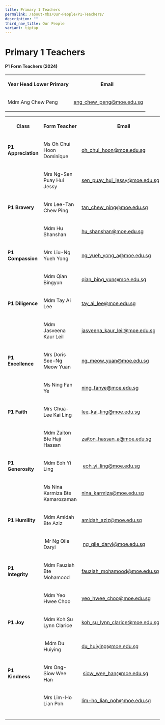 ```yaml
---
title: Primary 1 Teachers
permalink: /about-mbs/Our-People/P1-Teachers/
description: ""
third_nav_title: Our People
variant: tiptap
---
```

<h1><strong>Primary 1 Teachers</strong></h1><h4><strong>P1 Form Teachers (2024)</strong></h4><p></p><table><tbody><tr><th rowspan="1" colspan="2"><p>Year Head Lower Primary</p></th><th rowspan="1" colspan="1"><p>Email&nbsp;&nbsp;</p></th></tr><tr><td rowspan="1" colspan="2"><p>Mdm Ang Chew Peng</p></td><td rowspan="1" colspan="1"><p><a href="mailto:ang_chew_peng@moe.edu.sg" rel="noopener noreferrer nofollow" target="_blank">ang_chew_peng@moe.edu.sg</a></p></td></tr></tbody></table><p></p><table><tbody><tr><th rowspan="1" colspan="1"><p>Class</p></th><th rowspan="1" colspan="1"><p>Form Teacher</p></th><th rowspan="1" colspan="1"><p>Email</p></th></tr><tr><td rowspan="1" colspan="1"><p><strong>P1 Appreciation </strong></p></td><td rowspan="1" colspan="1"><p>Ms Oh Chui Hoon Dominique                        </p></td><td rowspan="1" colspan="1"><p><a href="mailto:oh_chui_hoon@moe.edu.sg" rel="noopener noreferrer nofollow" target="_blank">oh_chui_hoon@moe.edu.sg</a></p></td></tr><tr><td rowspan="1" colspan="1"><p></p></td><td rowspan="1" colspan="1"><p>Mrs Ng-Sen Puay Hui Jessy     </p></td><td rowspan="1" colspan="1"><p><a href="mailto:sen_puay_hui_jessy@moe.edu.sg" rel="noopener noreferrer nofollow" target="_blank">sen_puay_hui_jessy@moe.edu.sg</a>      </p></td></tr><tr><td rowspan="1" colspan="1"><p><strong>P1 Bravery    </strong>          </p></td><td rowspan="1" colspan="1"><p>Mrs Lee-Tan Chew Ping        </p></td><td rowspan="1" colspan="1"><p><a href="mailto:tan_chew_ping@moe.edu.sg" rel="noopener noreferrer nofollow" target="_blank">tan_chew_ping@moe.edu.sg</a></p></td></tr><tr><td rowspan="1" colspan="1"><p></p></td><td rowspan="1" colspan="1"><p>Mdm Hu Shanshan     </p></td><td rowspan="1" colspan="1"><p><a href="mailto:hu_shanshan@moe.edu.sg" rel="noopener noreferrer nofollow" target="_blank">hu_shanshan@moe.edu.sg</a>   </p></td></tr><tr><td rowspan="1" colspan="1"><p><strong>P1 Compassion     </strong>      </p></td><td rowspan="1" colspan="1"><p>Mrs Liu-Ng Yueh Yong    </p></td><td rowspan="1" colspan="1"><p><a href="mailto:ng_yueh_yong_a@moe.edu.sg" rel="noopener noreferrer nofollow" target="_blank">ng_yueh_yong_a@moe.edu.sg</a>     </p></td></tr><tr><td rowspan="1" colspan="1"><p></p></td><td rowspan="1" colspan="1"><p>Mdm Qian Bingyun           </p></td><td rowspan="1" colspan="1"><p><a href="mailto:qian_bing_yun@moe.edu.sg" rel="noopener noreferrer nofollow" target="_blank">qian_bing_yun@moe.edu.sg</a></p></td></tr><tr><td rowspan="1" colspan="1"><p><strong>P1 Diligence   </strong>         </p></td><td rowspan="1" colspan="1"><p>Mdm Tay Ai Lee                </p></td><td rowspan="1" colspan="1"><p><a href="mailto:tay_ai_lee@moe.edu.sg" rel="noopener noreferrer nofollow" target="_blank">tay_ai_lee@moe.edu.sg</a>         </p></td></tr><tr><td rowspan="1" colspan="1"><p></p></td><td rowspan="1" colspan="1"><p>Mdm Jasveena Kaur Leil </p></td><td rowspan="1" colspan="1"><p><a href="mailto:jasveena_kaur_leil@moe.edu.sg" rel="noopener noreferrer nofollow" target="_blank">jasveena_kaur_leil@moe.edu.sg</a></p></td></tr><tr><td rowspan="1" colspan="1"><p><strong>P1 Excellence   </strong>      </p></td><td rowspan="1" colspan="1"><p>Mrs Doris See-Ng Meow Yuan       </p></td><td rowspan="1" colspan="1"><p><a href="mailto:ng_meow_yuan@moe.edu.sg" rel="noopener noreferrer nofollow" target="_blank">ng_meow_yuan@moe.edu.sg</a></p></td></tr><tr><td rowspan="1" colspan="1"><p></p></td><td rowspan="1" colspan="1"><p>Ms Ning Fan Ye</p></td><td rowspan="1" colspan="1"><p><a href="mailto:ning_fanye@moe.edu.sg" rel="noopener noreferrer nofollow" target="_blank">ning_fanye@moe.edu.sg</a></p></td></tr><tr><td rowspan="1" colspan="1"><p><strong>P1 Faith</strong>&nbsp;</p></td><td rowspan="1" colspan="1"><p>Mrs Chua-Lee Kai Ling</p></td><td rowspan="1" colspan="1"><p> <a href="mailto:lee_kai_ling@moe.edu.sg" rel="noopener noreferrer nofollow" target="_blank">lee_kai_ling@moe.edu.sg</a>&nbsp;&nbsp;</p></td></tr><tr><td rowspan="1" colspan="1"><p></p></td><td rowspan="1" colspan="1"><p>Mdm Zaiton Bte Haji Hassan&nbsp;&nbsp;&nbsp;</p></td><td rowspan="1" colspan="1"><p><a href="mailto:zaiton_hassan_a@moe.edu.sg" rel="noopener noreferrer nofollow" target="_blank">zaiton_hassan_a@moe.edu.sg</a></p></td></tr><tr><td rowspan="1" colspan="1"><p><strong>P1 Generosity</strong>&nbsp;&nbsp;</p></td><td rowspan="1" colspan="1"><p>Mdm Eoh Yi Ling</p></td><td rowspan="1" colspan="1"><p>&nbsp;<a href="mailto:eoh_yi_ling@moe.edu.sg" rel="noopener noreferrer nofollow" target="_blank">eoh_yi_ling@moe.edu.sg</a>&nbsp;&nbsp;&nbsp;</p></td></tr><tr><td rowspan="1" colspan="1"><p></p></td><td rowspan="1" colspan="1"><p>Ms Nina Karmiza Bte Kamarozaman</p></td><td rowspan="1" colspan="1"><p><a href="mailto:nina_karmiza@moe.edu.sg" rel="noopener noreferrer nofollow" target="_blank">nina_karmiza@moe.edu.sg</a></p></td></tr><tr><td rowspan="1" colspan="1"><p> <strong>P1 Humility</strong>&nbsp;</p></td><td rowspan="1" colspan="1"><p>Mdm Amidah Bte Aziz&nbsp;&nbsp;&nbsp;</p></td><td rowspan="1" colspan="1"><p><a href="mailto:amidah_aziz@moe.edu.sg" rel="noopener noreferrer nofollow" target="_blank">amidah_aziz@moe.edu.sg</a>&nbsp;</p></td></tr><tr><td rowspan="1" colspan="1"><p></p></td><td rowspan="1" colspan="1"><p>&nbsp;Mr Ng Qile Daryl&nbsp;</p></td><td rowspan="1" colspan="1"><p>&nbsp;<a href="mailto:ng_qile_daryl@moe.edu.sg" rel="noopener noreferrer nofollow" target="_blank">ng_qile_daryl@moe.edu.sg</a></p></td></tr><tr><td rowspan="1" colspan="1"><p><strong>P1 Integrity&nbsp;&nbsp;</strong>&nbsp;&nbsp;&nbsp;</p></td><td rowspan="1" colspan="1"><p>Mdm Fauziah Bte Mohamood&nbsp;&nbsp;</p></td><td rowspan="1" colspan="1"><p><a href="mailto:fauziah_mohamood@moe.edu.sg" rel="noopener noreferrer nofollow" target="_blank">fauziah_mohamood@moe.edu.sg</a>&nbsp;&nbsp;</p></td></tr><tr><td rowspan="1" colspan="1"><p></p></td><td rowspan="1" colspan="1"><p>Mdm Yeo Hwee Choo&nbsp;</p></td><td rowspan="1" colspan="1"><p><a href="mailto:yeo_hwee_choo@moe.edu.sg" rel="noopener noreferrer nofollow" target="_blank">yeo_hwee_choo@moe.edu.sg</a>&nbsp;</p></td></tr><tr><td rowspan="1" colspan="1"><p><strong>P1 Joy</strong></p></td><td rowspan="1" colspan="1"><p>Mdm Koh Su Lynn Clarice&nbsp;</p></td><td rowspan="1" colspan="1"><p><a href="mailto:koh_su_lynn_clarice@moe.edu.sg" rel="noopener noreferrer nofollow" target="_blank">koh_su_lynn_clarice@moe.edu.sg</a>&nbsp;&nbsp;&nbsp;&nbsp;&nbsp;</p></td></tr><tr><td rowspan="1" colspan="1"><p></p></td><td rowspan="1" colspan="1"><p>&nbsp;Mdm Du Huiying</p></td><td rowspan="1" colspan="1"><p><a href="mailto:du_huiying@moe.edu.sg" rel="noopener noreferrer nofollow" target="_blank">du_huiying@moe.edu.sg</a>&nbsp;&nbsp;&nbsp;&nbsp;&nbsp;</p></td></tr><tr><td rowspan="1" colspan="1"><p><strong> P1 Kindness</strong>&nbsp;</p></td><td rowspan="1" colspan="1"><p>Mrs Ong-Siow Wee Han</p></td><td rowspan="1" colspan="1"><p>&nbsp;<a href="mailto:siow_wee_han@moe.edu.sg" rel="noopener noreferrer nofollow" target="_blank">siow_wee_han@moe.edu.sg</a></p></td></tr><tr><td rowspan="1" colspan="1"><p></p></td><td rowspan="1" colspan="1"><p>Mrs Lim-Ho Lian Poh&nbsp;&nbsp;&nbsp;&nbsp;</p></td><td rowspan="1" colspan="1"><p> <a href="mailto:lim-ho_lian_poh@moe.edu.sg" rel="noopener noreferrer nofollow" target="_blank">lim-ho_lian_poh@moe.edu.sg</a></p></td></tr><tr><td rowspan="1" colspan="1"><p></p></td><td rowspan="1" colspan="1"><p></p></td><td rowspan="1" colspan="1"><p></p></td></tr></tbody></table><p></p>